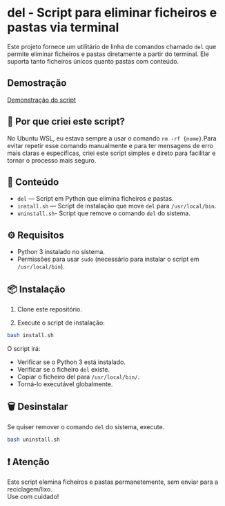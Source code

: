# del - Script para eliminar ficheiros e pastas via terminal

Este projeto fornece um utilitário de linha de comandos chamado `del` que permite eliminar ficheiros e pastas diretamente a partir do terminal. Ele suporta tanto ficheiros únicos quanto pastas com conteúdo.

## Demostração
[Demonstração do script](demo/rmx-demo.mp4)


## 🎯 Por que criei este script?

No Ubuntu WSL, eu estava sempre a usar o comando `rm -rf {nome}`.Para evitar repetir esse comando manualmente e para ter mensagens de erro mais claras e específicas, criei este script simples e direto para facilitar e tornar o processo mais seguro.



## 📂 Conteúdo

- `del` — Script em Python que elimina ficheiros e pastas.
- `install.sh` — Script de instalação que move `del` para `/usr/local/bin`.
- `uninstall.sh`- Script que remove o comando `del` do sistema.


## ⚙️ Requisitos

- Python 3 instalado no sistema.
- Permissões para usar `sudo` (necessário para instalar o script em `/usr/local/bin`).


## 📦 Instalação

1. Clone este repositório.

2. Execute o script de instalação:
```bash
bash install.sh
```
O script irá:

- Verificar se o Python 3 está instalado.
- Verificar se o ficheiro `del` existe.
- Copiar o ficheiro del para `/usr/local/bin/`.
- Torná-lo executável globalmente.

## 🗑️ Desinstalar
Se quiser remover o comando `del` do sistema, execute.
```bash
bash uninstall.sh
```

## ❗ Atenção
Este script elemina ficheiros e pastas permanetemente, sem enviar para a reciclagem/lixo.<br> 
Use com cuidado!